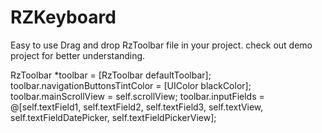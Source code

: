 # RZKeyboard

Easy to use 
Drag and drop RzToolbar file in your project.
check out demo project for better understanding.

RzToolbar *toolbar = [RzToolbar defaultToolbar];
    toolbar.navigationButtonsTintColor = [UIColor blackColor];
    toolbar.mainScrollView = self.scrollView;
    toolbar.inputFields = @[self.textField1, self.textField2, self.textField3, self.textView, self.textFieldDatePicker, self.textFieldPickerView];
